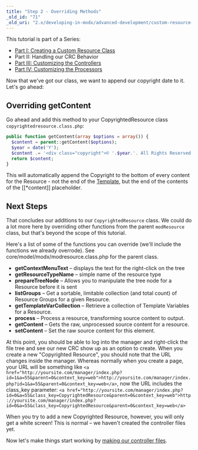 ```yaml
---
title: "Step 2 - Overriding Methods"
_old_id: "71"
_old_uri: "2.x/developing-in-modx/advanced-development/custom-resource-classes/creating-a-resource-class/creating-a-resource-class-step-2"
---
```


 This tutorial is part of a Series:

- [Part I: Creating a Custom Resource Class](extending-modx/custom-resources "Creating a Resource Class")
- Part II: Handling our CRC Behavior
- [Part III: Customizing the Controllers](extending-modx/custom-resources/step-3-controllers "Creating a Resource Class - Step 3")
- [Part IV: Customizing the Processors](extending-modx/custom-resources/step-4-processors "Creating a Resource Class - Step 4")
 

 Now that we've got our class, we want to append our copyright date to it. Let's go ahead:

## Overriding getContent

 Go ahead and add this method to your CopyrightedResource class `copyrightedresource.class.php`:

 ``` php
public function getContent(array $options = array()) {
   $content = parent::getContent($options);
   $year = date('Y');
   $content .= '<div class="copyright">© '.$year.'. All Rights Reserved.</div>';
   return $content;
}
```

 This will automatically append the Copyright to the bottom of every content for the Resource - not the end of the [Template](building-sites/elements/templates "Templates"), but the end of the contents of the \[\[\*content\]\] placeholder.

## Next Steps

 That concludes our additions to our `CopyrightedResource` class. We could do a lot more here by overriding other functions from the parent `modResource` class, but that's beyond the scope of this tutorial.

 Here's a list of some of the functions you can override (we'll include the functions we already overrode). See core/model/modx/modresource.class.php for the parent class.

- **getContextMenuText** – displays the text for the right-click on the tree
- **getResourceTypeName** – simple name of the resource type
- **prepareTreeNode** – Allows you to manipulate the tree node for a Resource before it is sent
- **listGroups** – Get a sortable, limitable collection (and total count) of Resource Groups for a given Resource.
- **getTemplateVarCollection** – Retrieve a collection of Template Variables for a Resource.
- **process** – Process a resource, transforming source content to output.
- **getContent** – Gets the raw, unprocessed source content for a resource.
- **setContent** – Set the raw source content for this element.

 At this point, you should be able to log into the manager and right-click the file tree and see our new CRC show up as an option to create. When you create a new "Copyrighted Resource", you should note that the URL changes inside the manager. Whereas normally when you create a page, your URL will be something like `<a href="http://yoursite.com/manager/index.php?id=1&a=55&parent=0&context_key=web">http://yoursite.com/manager/index.php?id=1&a=55&parent=0&context_key=web</a>`, now the URL includes the class\_key parameter: `<a href="http://yoursite.com/manager/index.php?id=0&a=55&class_key=CopyrightedResource&parent=0&context_key=web">http://yoursite.com/manager/index.php?id=0&a=55&class_key=CopyrightedResource&parent=0&context_key=web</a>`

 When you try to add a new Copyrighted Resource, however, you will only get a white screen! This is normal – we haven't created the controller files yet. 

 Now let's make things start working by [making our controller files](extending-modx/custom-resources/step-3-controllers "Creating a Resource Class - Step 3").
